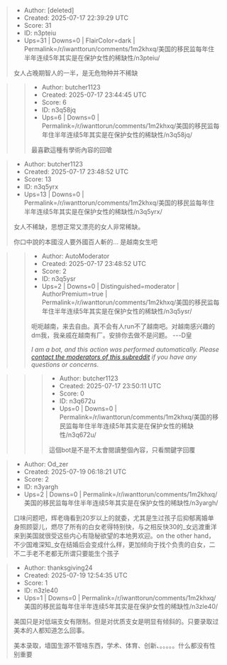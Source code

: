 > - Author: [deleted]
> - Created: 2025-07-17 22:39:29 UTC
> - Score: 31
> - ID: n3pteiu
> - Ups=31 | Downs=0 | FlairColor=dark | Permalink=/r/iwanttorun/comments/1m2khxq/美国的移民监每年住半年连续5年其实是在保护女性的稀缺性/n3pteiu/
>
> 女人占晚期智人的一半，是无危物种并不稀缺

>> - Author: butcher1123
>> - Created: 2025-07-17 23:44:45 UTC
>> - Score: 6
>> - ID: n3q58jq
>> - Ups=6 | Downs=0 | Permalink=/r/iwanttorun/comments/1m2khxq/美国的移民监每年住半年连续5年其实是在保护女性的稀缺性/n3q58jq/
>>
>> 最喜歡這種有學術內容的回嗆

> - Author: butcher1123
> - Created: 2025-07-17 23:48:52 UTC
> - Score: 13
> - ID: n3q5yrx
> - Ups=13 | Downs=0 | Permalink=/r/iwanttorun/comments/1m2khxq/美国的移民监每年住半年连续5年其实是在保护女性的稀缺性/n3q5yrx/
>
> 女人不稀缺，思想正常又漂亮的女人非常稀缺。
> 
> 你口中說的本國沒人要外國百人斬的… 是越南女生吧

>> - Author: AutoModerator
>> - Created: 2025-07-17 23:48:52 UTC
>> - Score: 2
>> - ID: n3q5ysr
>> - Ups=2 | Downs=0 | Distinguished=moderator | AuthorPremium=true | Permalink=/r/iwanttorun/comments/1m2khxq/美国的移民监每年住半年连续5年其实是在保护女性的稀缺性/n3q5ysr/
>>
>> 呃呃越南，来去自由。真不会有人run不了越南吧。对越南感兴趣的dm我，我亲戚在越南有厂。安排你去做不是问题。 ---D皇
>> 
>> *I am a bot, and this action was performed automatically. Please [contact the moderators of this subreddit](/message/compose/?to=/r/iwanttorun) if you have any questions or concerns.*

>>> - Author: butcher1123
>>> - Created: 2025-07-17 23:50:11 UTC
>>> - Score: 0
>>> - ID: n3q672u
>>> - Ups=0 | Downs=0 | Permalink=/r/iwanttorun/comments/1m2khxq/美国的移民监每年住半年连续5年其实是在保护女性的稀缺性/n3q672u/
>>>
>>> 這個bot是不是不太會閱讀整個內容，只看關鍵字回覆

> - Author: Od_zer
> - Created: 2025-07-19 06:18:21 UTC
> - Score: 2
> - ID: n3yargh
> - Ups=2 | Downs=0 | Permalink=/r/iwanttorun/comments/1m2khxq/美国的移民监每年住半年连续5年其实是在保护女性的稀缺性/n3yargh/
>
> 口味问题吧，辉老嗨看到20岁以上的就委，尤其是生过孩子后抑郁离婚单身照顾婴儿，燃尽了所有的白女老得特别快，与之相反快30的_女远渡重洋来到美国就很受这些内心有隐秘欲望的本地男欢迎。on the other hand，不少国难深知_女在结婚后会变成什么样，更加倾向于找个负责的白女，二不二手老不老都无所谓只要能生个孩子

> - Author: thanksgiving24
> - Created: 2025-07-19 12:54:35 UTC
> - Score: 1
> - ID: n3zle40
> - Ups=1 | Downs=0 | Permalink=/r/iwanttorun/comments/1m2khxq/美国的移民监每年住半年连续5年其实是在保护女性的稀缺性/n3zle40/
>
> 美国只是对低端支女有限制。但是对优质支女是明显有倾斜的。只要录取过美本的人都知道怎么回事。
> 
> 美本录取，墙国生源不管啥东西，学术、体育、创新、。。。。。什么都没有性别重要

